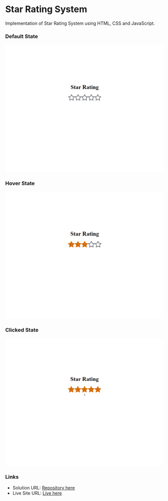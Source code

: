 # Star Rating System
Implementation of Star Rating System using HTML, CSS and JavaScript.

### Default State
![Default State](/images/Default.PNG)

### Hover State
![Hover State](/images/Hover.PNG)

### Clicked State
![Clicked State](/images/Clicked.PNG)

### Links

- Solution URL: [Repository here](https://github.com/Shub-hamburger/Star-Rating-System)
- Live Site URL: [Live here](https://shub-hamburger.github.io/Star-Rating-System/)



